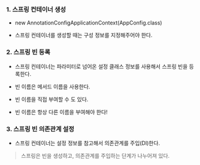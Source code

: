 ### 1. 스프링 컨테이너 생성

- new AnnotationConfigApplicationContext(AppConfig.class)

- 스프링 컨테이너를 생성할 때는 구성 정보를 지정해주어야 한다.

### 2. 스프링 빈 등록

- 스프링 컨테이너는 파라미터로 넘어온 설정 클래스 정보를 사용해서 스프링 빈을 등록한다.

- 빈 이름은 메서드 이름을 사용한다.

- 빈 이름을 직접 부여할 수 도 있다.

- 빈 이름은 항상 다른 이름을 부여해야 한다!

### 3. 스프링 빈 의존관계 설정

- 스프링 컨테이너는 설정 정보를 참고해서 의존관계를 주입(DI)한다.

> 스프링은 빈을 생성하고, 의존관계를 주입하는 단계가 나누어져 있다.
